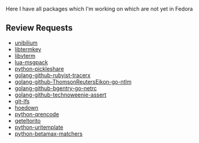 Here I have all packages which I'm working on which are not yet in Fedora

Review Requests
---------------

- [unibilium](https://bugzilla.redhat.com/show_bug.cgi?id=1327160)
- [libtermkey](https://bugzilla.redhat.com/show_bug.cgi?id=1327198)
- [libvterm](https://bugzilla.redhat.com/show_bug.cgi?id=1327218)
- [lua-msgpack](https://bugzilla.redhat.com/show_bug.cgi?id=1117961)
- [python-pickleshare](https://bugzilla.redhat.com/show_bug.cgi?id=1327980)
- [golang-github-rubyist-tracerx](https://bugzilla.redhat.com/show_bug.cgi?id=1336159)
- [golang-github-ThomsonReutersEikon-go-ntlm](https://bugzilla.redhat.com/show_bug.cgi?id=1336161)
- [golang-github-bgentry-go-netrc](https://bugzilla.redhat.com/show_bug.cgi?id=1336164)
- [golang-github-technoweenie-assert](https://bugzilla.redhat.com/show_bug.cgi?id=1336166)
- [git-lfs](https://bugzilla.redhat.com/show_bug.cgi?id=1336168)
- [hoedown](https://bugzilla.redhat.com/show_bug.cgi?id=1344410)
- [python-qrencode](https://bugzilla.redhat.com/show_bug.cgi?id=1195835)
- [geteltorito](https://bugzilla.redhat.com/show_bug.cgi?id=1303411)
- [python-uritemplate](https://bugzilla.redhat.com/show_bug.cgi?id=1351097)
- [python-betamax-matchers](https://bugzilla.redhat.com/show_bug.cgi?id=1351115)
